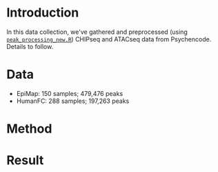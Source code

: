 # Introduction
In this data collection, we've gathered and preprocessed (using [```peak_processing_new.R```](https://github.com/Akmazad/deepBrain/blob/master/Data%20Processing/Psychencode_June2019/peak_processing_new.R)) CHIPseq and ATACseq data from Psychencode. Details to follow.
# Data
 - EpiMap: 150 samples; 479,476 peaks
 - HumanFC: 288 samples; 197,263 peaks

# Method
# Result
